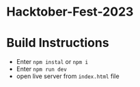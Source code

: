 # Hacktober-Fest-2023

# Build Instructions
- Enter ```npm instal``` or ```npm i```
- Enter
```npm run dev```
- open live server from ```index.html``` file
